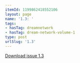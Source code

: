 ```yaml
---
itemId: 1199862418552106
layout: page
name: '1.3: '
tags:
- hasTag: dreamnetwork
- hasTag: dream-network-volume-1
type: post
urlSlug: '1.3'
---
```

<a href="files/pdfs/Volume_1/1.3_Dream_Network_Bulletin_Vol.1_Issue_3.pdf" download="">Download issue 1.3</a>
